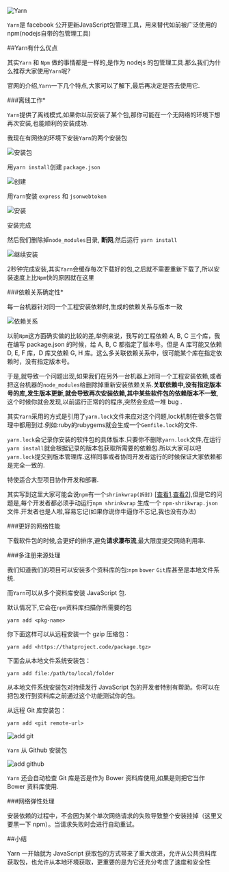 ![Yarn](https://pic3.zhimg.com/v2-3e2647b57638cb82b8679f18d47d90de_b.png)

`Yarn`是 facebook 公开更新JavaScript包管理工具，用来替代如前被广泛使用的npm(nodejs自带的包管理工具)

##Yarn有什么优点

其实`Yarn` 和 `Npm` 做的事情都是一样的,是作为 nodejs 的包管理工具.那么我们为什么推荐大家使用`Yarn`呢?

官网的介绍,`Yarn`一下几个特点,大家可以了解下,最后再决定是否去使用它.

###离线工作*

`Yarn`提供了离线模式,如果你以前安装了某个包,那你可能在一个无网络的环境下想再次安装,也能顺利的安装成功.

我现在有网络的环境下安装`Yarn`的两个安装包

![安装包](https://static.oschina.net/uploads/space/2017/0119/160520_kCX2_2903254.png)

用`yarn install`创建 `package.json`

![创建](https://static.oschina.net/uploads/space/2017/0119/160600_lSBN_2903254.png)

用`Yarn`安装 `express` 和 `jsonwebtoken`

![安装](https://static.oschina.net/uploads/space/2017/0119/160628_uK2e_2903254.png)

安装完成

然后我们删除掉`node_modules`目录, **断网**,然后运行 `yarn install`

![继续安装](https://static.oschina.net/uploads/space/2017/0119/160655_GsCo_2903254.png)

2秒钟完成安装,其实`Yarn`会缓存每次下载好的包,之后就不需要重新下载了,所以安装速度上比`Npm`快的原因就在这里

###依赖关系确定性*

每一台机器针对同一个工程安装依赖时,生成的依赖关系与版本一致

![依赖关系](https://pic1.zhimg.com/v2-e37ac1e2686bff8f9e2570c6613e331c_b.png)

以前`Npm`这方面确实做的比较的差,举例来说，我写的工程依赖 A, B, C 三个库，我在编写 package.json 的时候，给 A, B, C 都指定了版本号。但是 A 库可能又依赖 D, E, F 库，D 库又依赖 G, H 库。这么多关联依赖关系中，很可能某个库在指定依赖时，没有指定版本号。

于是,就导致一个问题出现,如果我们在另外一台机器上对同一个工程安装依赖,或者把这台机器的`node_modules`给删除掉重新安装依赖关系.**关联依赖中,没有指定版本号的库,发生版本更新,就会导致再次安装依赖,其中某些软件包的依赖版本不一致**,这个时候你就会发现,以前运行正常的的程序,突然会变成一堆 bug .

其实`Yarn`采用的方式是引用了`yarn.lock`文件来应对这个问题,lock机制在很多包管理中都用到过.例如:ruby的rubygems就会生成一个`Gemfile.lock`的文件.

`yarn.lock`会记录你安装的软件包的具体版本.只要你不删除`yarn.lock`文件,在运行`yarn install`就会根据记录的版本包获取所需要的依赖包.所以大家可以吧`yarn.lock`提交到版本管理库.这样同事或者协同开发者运行的时候保证大家依赖都是完全一致的.

特使适合大型项目协作开发和部署.

其实写到这里大家可能会说`npm`有一个`shrinkwrap(拆封)` [[查看1](https://docs.npmjs.com/cli/shrinkwrap),[查看2](http://tech.meituan.com/npm-shrinkwrap.html)],但是它的问题是,每个开发者都必须手动运行`npm shrinkwrap` 生成一个 `npm-shrikwrap.json`文件.开发者也是人啦,容易忘记(如果你说你牛逼你不忘记,我也没有办法)

###更好的网络性能

下载软件包的时候,会更好的排序,避免**请求瀑布流**,最大限度提交网络利用率.

###多注册来源处理

我们知道我们的项目可以安装多个资料库的包:`npm` `bower` `Git`库甚至是本地文件系统.

而`Yarn`可以从多个资料库安装 JavaScript 包.

默认情况下,它会在`npm`资料库扫描你所需要的包

```
yarn add <pkg-name>
```

你下面这样可以从远程安装一个 gzip 压缩包：

```
yarn add <https://thatproject.code/package.tgz>
```

下面会从本地文件系统安装包：

```
yarn add file:/path/to/local/folder
```

从本地文件系统安装包对持续发行 JavaScript 包的开发者特别有帮助。你可以在把包发行到资料库之前通过这个功能测试你的包。

从远程 Git 库安装包：

```
yarn add <git remote-url>
```

![add git](https://static.oschina.net/uploads/space/2017/0119/160751_EM2J_2903254.png)

`Yarn` 从 Github 安装包

![add github](https://static.oschina.net/uploads/space/2017/0119/160831_RQqi_2903254.png)

`Yarn` 还会自动检查 Git 库是否是作为 Bower 资料库使用,如果是则把它当作 Bower 资料库使用.



###网络弹性处理

安装依赖的过程中，不会因为某个单次网络请求的失败导致整个安装挂掉（这里又要黑一下 npm）。当请求失败时会进行自动重试。

##小结

Yarn 一开始就为 JavaScript 获取包的方式带来了重大改进，允许从公共资料库获取包，也允许从本地环境获取，更重要的是为它还充分考虑了速度和安全性
